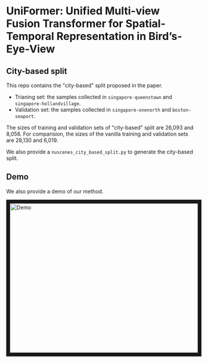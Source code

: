 # UniFormer: Unified Multi-view Fusion Transformer for Spatial-Temporal Representation in Bird’s-Eye-View

## City-based split
This repo contains the "city-based" split proposed in the paper. 
* Trianing set: the samples collected in `singapore-queenstown` and `singapore-hollandvillage`.
* Validation set: the samples collected in `singapore-onenorth` and `boston-seaport`.

The sizes of training and validation sets of "city-based" split are 26,093 and 8,056. For comparision, the sizes of the vanilla training and validation sets are 28,130 and 6,019.

We also provide a `nuscenes_city_based_split.py` to generate the city-based split.

## Demo

We also provide a demo of our method.

<a href="https://youtu.be/zUpJIj7HHU8
" target="_blank"><img src="http://img.youtube.com/vi/zUpJIj7HHU8/0.jpg" 
alt="Demo" width="1280" height="400" border="10" /></a>